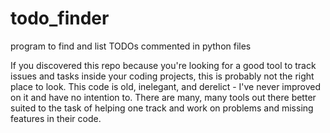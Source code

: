 # todo_finder
program to find and list TODOs commented in python files

If you discovered this repo because you're looking for a good tool to track issues and tasks inside your coding projects,
this is probably not the right place to look.
This code is old, inelegant, and derelict - I've never improved on it and have no intention to.
There are many, many tools out there better suited to the task of helping one track and work on problems and missing features in their code.
